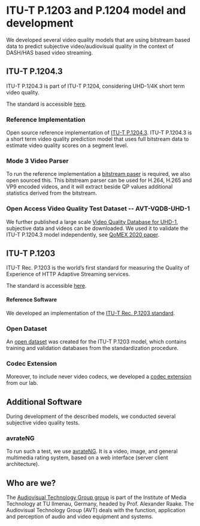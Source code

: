 # ITU-T P.1203 and P.1204 model and development
We developed several video quality models that are using bitstream based data to predict subjective video/audiovisual quality in the context of DASH/HAS based video streaming.

## ITU-T P.1204.3
ITU-T P.1204.3 is part of ITU-T P.1204, considering UHD-1/4K short term video quality.

The standard is accessible [here](https://www.itu.int/rec/T-REC-P.1204.3/en).

### Reference Implementation
Open source reference implementation of [ITU-T P.1204.3](https://github.com/Telecommunication-Telemedia-Assessment/bitstream_mode3_p1204_3).
ITU-T P.1204.3 is a short term video quality prediction model that uses full bitstream data to estimate video quality scores on a segment level.


### Mode 3 Video Parser
To run the reference implementation a [bitstream paser](https://github.com/Telecommunication-Telemedia-Assessment/bitstream_mode3_videoparser) is required, we also open sourced this.
This bitstream parser can be used for H.264, H.265 and VP9 encoded videos, and it will extract beside QP values additional statistics derived from the bitstream.


### Open Access Video Quality Test Dataset -- AVT-VQDB-UHD-1
We further published a large scale [Video Quality Database for UHD-1](https://github.com/Telecommunication-Telemedia-Assessment/AVT-VQDB-UHD-1), subjective data and videos can be downloaded.
We used it to validate the ITU-T P.1204.3 model independently, see [QoMEX 2020 paper](https://www.researchgate.net/publication/341792225_Bitstream-based_Model_Standard_for_4KUHD_ITU-T_P12043_-_Model_Details_Evaluation_Analysis_and_Open_Source_Implementation).


## ITU-T P.1203
ITU-T Rec. P.1203 is the world’s first standard for measuring the Quality of Experience of HTTP Adaptive Streaming services.

The standard is accessible [here](https://www.itu.int/rec/T-REC-P.1203).

#### Reference Software
We developed an implementation of the [ITU-T Rec. P.1203 standard](https://github.com/itu-p1203/itu-p1203).


### Open Dataset
An [open dataset](https://github.com/itu-p1203/open-dataset) was created for the ITU-T P.1203 model, which contains training and validation databases from the standardization procedure.

### Codec Extension
Moreover, to include never video codecs, we developed a [codec extension](https://github.com/Telecommunication-Telemedia-Assessment/itu-p1203-codecextension) from our lab.


## Additional Software
During development of the described models, we conducted several subjective video quality tests.

### avrateNG
To run such a test, we use [avrateNG](https://github.com/Telecommunication-Telemedia-Assessment/avrateNG).
It is a video, image, and general multimedia rating system, based on a  web interface (server client architecture).

## Who are we?
The [Audiovisual Technology Group group](https://www.tu-ilmenau.de/en/audio-visual-technology/) is part of the Institute of Media Technology at TU Ilmenau, Germany, headed by Prof. Alexander Raake.
The Audiovisual Technology Group (AVT) deals with the function, application and perception of audio and video equipment and systems.

